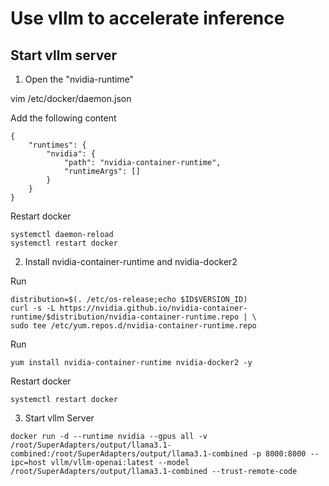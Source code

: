 # Use vllm to accelerate inference

## Start vllm server

1. Open the "nvidia-runtime"

vim /etc/docker/daemon.json

Add the following content
```
{
    "runtimes": {
        "nvidia": {
            "path": "nvidia-container-runtime",
            "runtimeArgs": []
        }
    }
}
```

Restart docker
```
systemctl daemon-reload
systemctl restart docker
```

2. Install nvidia-container-runtime and nvidia-docker2

Run
```
distribution=$(. /etc/os-release;echo $ID$VERSION_ID)
curl -s -L https://nvidia.github.io/nvidia-container-runtime/$distribution/nvidia-container-runtime.repo | \
sudo tee /etc/yum.repos.d/nvidia-container-runtime.repo
```

Run
```
yum install nvidia-container-runtime nvidia-docker2 -y
```

Restart docker
```
systemctl restart docker
```

3. Start vllm Server

```
docker run -d --runtime nvidia --gpus all -v /root/SuperAdapters/output/llama3.1-combined:/root/SuperAdapters/output/llama3.1-combined -p 8000:8000 --ipc=host vllm/vllm-openai:latest --model /root/SuperAdapters/output/llama3.1-combined --trust-remote-code
```
